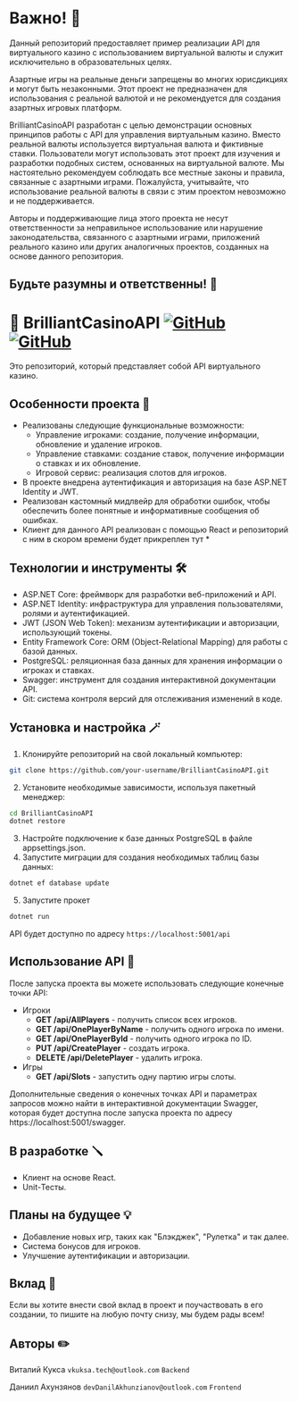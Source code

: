 # Важно! :crocodile:
Данный репозиторий предоставляет пример реализации API для виртуального казино с использованием виртуальной валюты и служит исключительно в образовательных целях. 

Азартные игры на реальные деньги запрещены во многих юрисдикциях и могут быть незаконными. Этот проект не предназначен для использования с реальной валютой и не рекомендуется для создания азартных игровых платформ.

BrilliantCasinoAPI разработан с целью демонстрации основных принципов работы с API для управления виртуальным казино. Вместо реальной валюты используется виртуальная валюта и фиктивные ставки. Пользователи могут использовать этот проект для изучения и разработки подобных систем, основанных на виртуальной валюте.
Мы настоятельно рекомендуем соблюдать все местные законы и правила, связанные с азартными играми. Пожалуйста, учитывайте, что использование реальной валюты в связи с этим проектом невозможно и не поддерживается.

Авторы и поддерживающие лица этого проекта не несут ответственности за неправильное использование или нарушение законодательства, связанного с азартными играми, приложений реального казино или других аналогичных проектов, созданных на основе данного репозитория.
## Будьте разумны и ответственны! :raised_hands:

# :game_die: BrilliantCasinoAPI [![GitHub](https://img.shields.io/badge/GitHub-sabexzero-000000?logo=github)](https://github.com/sabexzero) [![GitHub](https://img.shields.io/badge/GitHub-n0sebleeded-000000?logo=github)](https://github.com/n0sebleeded)
Это репозиторий, который представляет собой API виртуального казино.

## Особенности проекта :star2:
* Реализованы следующие функциональные возможности:
  * Управление игроками: создание, получение информации, обновление и удаление игроков.
  * Управление ставками: создание ставок, получение информации о ставках и их обновление.
  * Игровой сервис: реализация слотов для игроков.
* В проекте внедрена аутентификация и авторизация на базе ASP.NET Identity и JWT.
* Реализован кастомный мидлвейр для обработки ошибок, чтобы обеспечить более понятные и информативные сообщения об ошибках.
* Клиент для данного API реализован с помощью React и репозиторий с ним в скором времени будет прикреплен тут *
## Технологии и инструменты :hammer_and_wrench:
* ASP.NET Core: фреймворк для разработки веб-приложений и API.
* ASP.NET Identity: инфраструктура для управления пользователями, ролями и аутентификацией.
* JWT (JSON Web Token): механизм аутентификации и авторизации, использующий токены.
* Entity Framework Core: ORM (Object-Relational Mapping) для работы с базой данных.
* PostgreSQL: реляционная база данных для хранения информации о игроках и ставках.
* Swagger: инструмент для создания интерактивной документации API.
* Git: система контроля версий для отслеживания изменений в коде.
## Установка и настройка :magic_wand:
1. Клонируйте репозиторий на свой локальный компьютер:
```bash
git clone https://github.com/your-username/BrilliantCasinoAPI.git
```
2. Установите необходимые зависимости, используя пакетный менеджер:
```bash
cd BrilliantCasinoAPI
dotnet restore
```
3. Настройте подключение к базе данных PostgreSQL в файле appsettings.json.
4. Запустите миграции для создания необходимых таблиц базы данных:
```bash
dotnet ef database update
```
5. Запустите прокет
```bash
dotnet run
```
API будет доступно по адресу `https://localhost:5001/api`
## Использование API 	:microscope:
После запуска проекта вы можете использовать следующие конечные точки API:
* Игроки
    * **GET /api/AllPlayers** - получить список всех игроков.
    * **GET /api/OnePlayerByName** - получить одного игрока по имени.
    * **GET /api/OnePlayerById** - получить одного игрока по ID.
    * **PUT /api/CreatePlayer** - создать игрока.
    * **DELETE /api/DeletePlayer** - удалить игрока.
* Игры
  * **GET /api/Slots** - запустить одну партию игры слоты.

Дополнительные сведения о конечных точках API и параметрах запросов можно найти в интерактивной документации Swagger,
которая будет доступна после запуска проекта по адресу https://localhost:5001/swagger.
## В разработке :screwdriver:
* Клиент на основе React.
* Unit-Тесты.
## Планы на будущее :bulb:
* Добавление новых игр, таких как "Блэкджек", "Рулетка" и так далее.
* Система бонусов для игроков.
* Улучшение аутентификации и авторизации.

## Вклад :rocket:
Если вы хотите внести свой вклад в проект и поучаствовать в его создании, то пишите на любую почту снизу, мы будем рады всем!
## Авторы :pencil2:
Виталий Кукса `vkuksa.tech@outlook.com` `Backend`

Даниил Ахунзянов `devDanilAkhunzianov@outlook.com` `Frontend`
